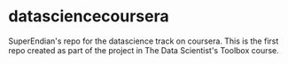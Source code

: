 datasciencecoursera
===================

SuperEndian's repo for the datascience track on coursera. This is the first repo created as part of the project in The Data Scientist's Toolbox course.

